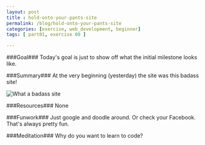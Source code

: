 ```yaml
---
layout: post
title : hold-onto-your-pants-site
permalink: /blog/hold-onto-your-pants-site
categories: [exercise, web_development, beginner]
tags: [ part01, exercise 00 ]

---
```


###Goal###
Today\'s goal is just to show off what the initial milestone looks like.

###Summary###
At the very beginning (yesterday) the site was this badass site!

![What a badass site]({{site.url}}/assets/images/2014-01-10_pleaserefactor.png "Simple text webpage")

###Resources###
None

###Funwork###
Just google and doodle around. Or check your Facebook. That\'s always pretty fun.

###Meditation###
Why do you want to learn to code?
